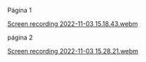 Página 1 

[Screen recording 2022-11-03 15.18.43.webm](https://user-images.githubusercontent.com/109696840/199804327-408aefc5-8511-4089-91d6-d9975446d645.webm)


página 2


[Screen recording 2022-11-03 15.28.21.webm](https://user-images.githubusercontent.com/109696840/199804967-0b399128-9712-4c2b-9cc5-b721e6ba1d8f.webm)
